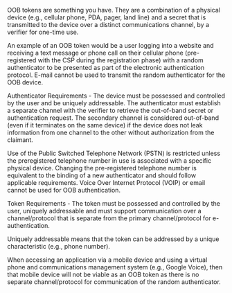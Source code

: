 OOB tokens are something you have. They are a combination of a physical device (e.g., cellular phone, PDA, pager, land line) and a secret that is transmitted to the device over a distinct communications channel, by a verifier for one-time use.

An example of an OOB token would be a user logging into a website and receiving a text message or phone call on their cellular phone (pre-registered with the CSP during the registration phase) with a random authenticator to be presented as part of the electronic authentication protocol. E-mail cannot be used to transmit the random authenticator for the OOB device.

Authenticator Requirements - The device must be possessed and controlled by the user and be uniquely addressable. The authenticator must establish a separate channel with the verifier to retrieve the out-of-band secret or authentication request. The secondary channel is considered out-of-band (even if it terminates on the same device) if the device does not leak information from one channel to the other without authorization from the claimant.

Use of the Public Switched Telephone Network (PSTN) is restricted unless the preregistered telephone number in use is associated with a specific physical device. Changing the pre-registered telephone number is equivalent to the binding of a new authenticator and should follow applicable requirements. Voice Over Internet Protocol (VOIP) or email cannot be used for OOB authentication.

Token Requirements - The token must be possessed and controlled by the user, uniquely addressable and must support communication over a channel/protocol that is separate from the primary channel/protocol for e-authentication.

Uniquely addressable means that the token can be addressed by a unique characteristic (e.g., phone number).

When accessing an application via a mobile device and using a virtual phone and communications management system (e.g., Google Voice), then that mobile device will not be viable as an OOB token as there is no separate channel/protocol for communication of the random authenticator.